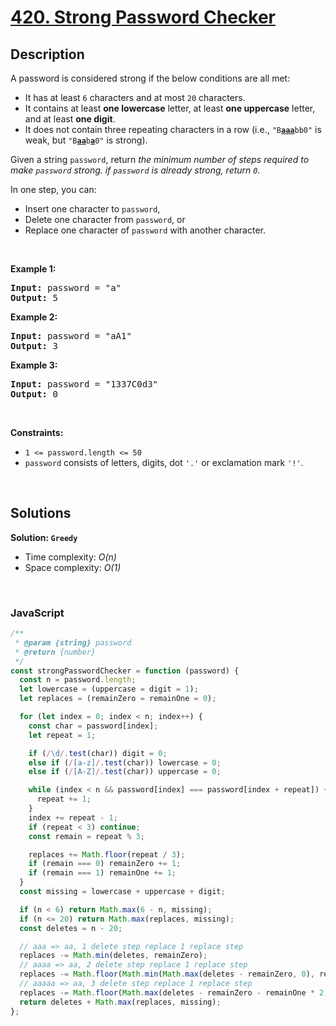 # [420. Strong Password Checker](https://leetcode.com/problems/strong-password-checker)

## Description

<div class="elfjS" data-track-load="description_content"><p>A password is considered strong if the below conditions are all met:</p>

<ul>
	<li>It has at least <code>6</code> characters and at most <code>20</code> characters.</li>
	<li>It contains at least <strong>one lowercase</strong> letter, at least <strong>one uppercase</strong> letter, and at least <strong>one digit</strong>.</li>
	<li>It does not contain three repeating characters in a row (i.e., <code>"B<u><strong>aaa</strong></u>bb0"</code> is weak, but <code>"B<strong><u>aa</u></strong>b<u><strong>a</strong></u>0"</code> is strong).</li>
</ul>

<p>Given a string <code>password</code>, return <em>the minimum number of steps required to make <code>password</code> strong. if <code>password</code> is already strong, return <code>0</code>.</em></p>

<p>In one step, you can:</p>

<ul>
	<li>Insert one character to <code>password</code>,</li>
	<li>Delete one character from <code>password</code>, or</li>
	<li>Replace one character of <code>password</code> with another character.</li>
</ul>

<p>&nbsp;</p>
<p><strong class="example">Example 1:</strong></p>
<pre><strong>Input:</strong> password = "a"
<strong>Output:</strong> 5
</pre><p><strong class="example">Example 2:</strong></p>
<pre><strong>Input:</strong> password = "aA1"
<strong>Output:</strong> 3
</pre><p><strong class="example">Example 3:</strong></p>
<pre><strong>Input:</strong> password = "1337C0d3"
<strong>Output:</strong> 0
</pre>
<p>&nbsp;</p>
<p><strong>Constraints:</strong></p>

<ul>
	<li><code>1 &lt;= password.length &lt;= 50</code></li>
	<li><code>password</code> consists of letters, digits, dot&nbsp;<code>'.'</code> or exclamation mark <code>'!'</code>.</li>
</ul>
</div>

<p>&nbsp;</p>

## Solutions

**Solution: `Greedy`**

- Time complexity: <em>O(n)</em>
- Space complexity: <em>O(1)</em>

<p>&nbsp;</p>

### **JavaScript**

```js
/**
 * @param {string} password
 * @return {number}
 */
const strongPasswordChecker = function (password) {
  const n = password.length;
  let lowercase = (uppercase = digit = 1);
  let replaces = (remainZero = remainOne = 0);

  for (let index = 0; index < n; index++) {
    const char = password[index];
    let repeat = 1;

    if (/\d/.test(char)) digit = 0;
    else if (/[a-z]/.test(char)) lowercase = 0;
    else if (/[A-Z]/.test(char)) uppercase = 0;

    while (index < n && password[index] === password[index + repeat]) {
      repeat += 1;
    }
    index += repeat - 1;
    if (repeat < 3) continue;
    const remain = repeat % 3;

    replaces += Math.floor(repeat / 3);
    if (remain === 0) remainZero += 1;
    if (remain === 1) remainOne += 1;
  }
  const missing = lowercase + uppercase + digit;

  if (n < 6) return Math.max(6 - n, missing);
  if (n <= 20) return Math.max(replaces, missing);
  const deletes = n - 20;

  // aaa => aa, 1 delete step replace 1 replace step
  replaces -= Math.min(deletes, remainZero);
  // aaaa => aa, 2 delete step replace 1 replace step
  replaces -= Math.floor(Math.min(Math.max(deletes - remainZero, 0), remainOne * 2) / 2);
  // aaaaa => aa, 3 delete step replace 1 replace step
  replaces -= Math.floor(Math.max(deletes - remainZero - remainOne * 2, 0) / 3);
  return deletes + Math.max(replaces, missing);
};
```
